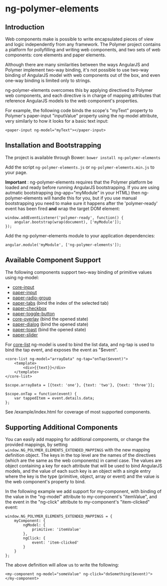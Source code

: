 # ng-polymer-elements

## Introduction

Web components make is possible to write encapsulated pieces of view and logic independently from any framework. The Polymer project contains a platform for pollyfilling and writing web components, and two sets of web components: core elements and paper elements.

Although there are many similarities between the ways AngularJS and Polymer implement two-way binding, it's not possible to use two-way binding of AngularJS model with web components out of the box, and even one-way binding is limited only to strings.

ng-polymer-elements overcomes this by applying directived to Polymer web components, and each directive is in charge of mapping attributes that reference AngularJS models to the web component's properties.

For example, the following code binds the scope's "myText" property to Polymer's paper-input "inputValue" property using the ng-model attribute, very similarly to how it looks for a basic text input:

````
<paper-input ng-model="myText"></paper-input>
````

## Installation and Bootstrapping

The project is available through Bower: `bower install ng-polymer-elements`

Add the script `ng-polymer-elements.js` or `ng-polymer-elements.min.js` to your page.

**Important** : ng-polymer-elements requires that the Polymer platform be loaded and ready before running AngularJS bootstrapping. If you are using autmatic bootstrapping (ng-app="myModule" in your HTML) then ng-polymer-elements will handle this for you, but if you use manual bootstrapping you need to make sure it happens after the 'polymer-ready' event has been fired **and** wrap the target DOM element:

````
window.addEventListener('polymer-ready', function() {
    angular.bootstrap(wrap(document), ['myModule']);
});
````

Add the ng-polymer-elements module to your application dependencies:

````
angular.module('myModule', ['ng-polymer-elements']);
````

## Available Component Support

The following components support two-way binding of primitive values using ng-model:

- [core-input](http://www.polymer-project.org/docs/elements/core-elements.html#core-input)
- [paper-input](http://www.polymer-project.org/docs/elements/paper-elements.html#paper-input)
- [paper-radio-group](http://www.polymer-project.org/docs/elements/paper-elements.html#paper-radio-group)
- [paper-tabs](http://www.polymer-project.org/docs/elements/paper-elements.html#paper-tabs) (bind the index of the selected tab)
- [paper-checkbox](http://www.polymer-project.org/docs/elements/paper-elements.html#paper-checkbox)
- [paper-toggle-button](http://www.polymer-project.org/docs/elements/paper-elements.html#paper-toggle-button)
- [core-overlay](http://www.polymer-project.org/docs/elements/core-elements.html#core-overlay) (bind the opened state)
- [paper-dialog](http://www.polymer-project.org/docs/elements/paper-elements.html#paper-dialog) (bind the opened state)
- [paper-toast](http://www.polymer-project.org/docs/elements/paper-elements.html#paper-toast) (bind the opened state)
- [paper-slider](http://www.polymer-project.org/docs/elements/paper-elements.html#paper-slider)

For [core-list](http://www.polymer-project.org/docs/elements/core-elements.html#core-list) ng-model is used to bind the list data, and ng-tap is used to bind the tap event, and exposes the event as "$event".

````
<core-list ng-model="arrayData" ng-tap="onTap($event)">
    <template>
        <div>{{text}}</div>
    </template>
</core-list>

$scope.arrayData = [{text: 'one'}, {text: 'two'}, {text: 'three'}];

$scope.onTap = function(event) {
    var tappedItem = event.details.data;
};
````
See  /example/index.html for coverage of most supported components.

## Supporting Additional Components

You can easily add mapping for additional components, or change the provided mappings, by setting `window.NG_POLYMER_ELEMENTS_EXTENDED_MAPPINGS` with the new mapping definition object. The keys in the top level are the names of the directives (which are the same as the web components) in camel case. The values are object containing a key for each attribute that will be used to bind AngularJS models, and the value of each such key is an object with a single entry where the key is the type (primitive, object, array or event) and the value is the web component's property to bind.

In the following example we add support for my-component, with binding of the value in the "ng-model" attribute to my-component's "itemValue", and the event in the "ng-click" attribute to my-component's "item-clicked" event:

````
window.NG_POLYMER_ELEMENTS_EXTENDED_MAPPINGS = {
    myComponent: {
        ngModel: {
            primitive: 'itemValue'
        },
        ngClick: {
            event: 'item-clicked'
        }
    }
};
````

The above definition will allow us to write the following:

````
<my-component ng-model="someValue" ng-click="doSomething($event)"></my-component>
````

